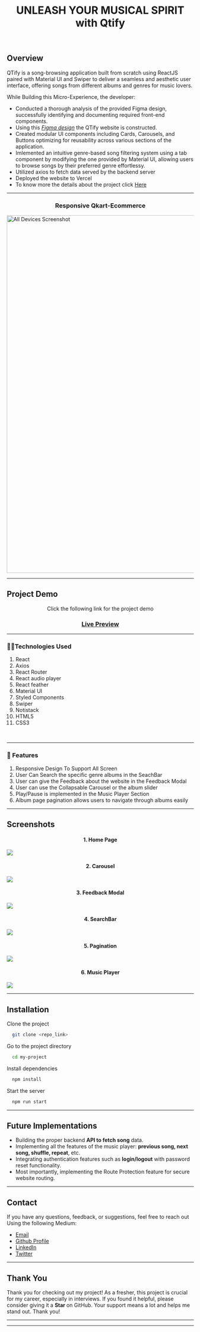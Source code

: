<h1 align="center">UNLEASH YOUR MUSICAL SPIRIT with <strong>Qtify</strong></h1>
<br />
<div>
      <h2>Overview</h2>
      <p>
        QTify is a song-browsing application built from scratch using ReactJS paired with Material UI and Swiper to deliver a seamless and aesthetic user interface, offering songs from different albums and genres for music lovers.
      </p>
      <p>While Building this Micro-Experience, the developer:</p>
      <ul>
        <li>
          Conducted a thorough analysis of the provided Figma design, successfully identifying and documenting required front-end components.
        </li>
        <li>Using this <i><a href="https://www.figma.com/file/tuCV26ozM1R75Ze6ShZxKs/Qtify?type=design&node-id=0-1&mode=design"> Figma design</a></i> the QTify website is constructed.</li>
        <li>
          Created modular UI components including Cards, Carousels, and Buttons optimizing for reusability across various sections of the application.
        </li>
        <li>
          Imlemented an intuitive genre-based song filtering system using a tab component by modifying the one provided by Material UI, allowing users to browse songs by their preferred genre effortlessy.
        </li>
        <li>Utilized axios to fetch data served by the backend server</li>
        <li>Deployed the website to Vercel</li>
        <li>To know more the details about the project click <a href="https://www.crio.do/learn/portfolio/rajkhairnar1499/ME_QTIFY/">Here</a></li>
      </ul>
    </div>

<hr />
    <div>
        <h3 align="center" >Responsive Qkart-Ecommerce</h3>
        <img src="./screenshots/All Devices.png" alt="All Devices Screenshot" style="width: 100vw; height: auto;"/>
    </div>

<hr>

<h2>Project Demo</h2>
<div align="center">
      <p>Click the following link for the project demo</p>
      <h3>
        <a href="https://l-square-q-tify-rajkhairnar1499-crio.vercel.app/">Live Preview</a>
      </h3>
      <hr />
</div>


<h3>👨‍💻Technologies Used</h3>

1. React
2. Axios
3. React Router
4. React audio player
5. React feather
6. Material UI
7. Styled Components
8. Swiper
9. Notistack
10. HTML5
11. CSS3


<br />

<hr />
    <div>
      <h3>🚀 Features</h3>
      <ol>
        <li>Responsive Design To Support All Screen</li>
        <li>User Can Search the specific genre albums in the SeachBar</li>
        <li>User can give the Feedback about the website in the Feedback Modal</li>
        <li>User can use the Collapsable Carousel or the album slider</li>
        <li>Play/Pause is implemented in the Music Player Section</li>
        <li>Album page pagination allows users to navigate through albums easily</li>
      </ol>
    </div>

<hr />

<h2>Screenshots</h2>

<h4 align="center">1. Home Page</h4>
<img src="./screenshots/Home Page.png"/>
<h4 align="center">2. Carousel</h4>
    <img
      src="./screenshots/Carousel.png"
    />

<h4 align="center">3. Feedback Modal</h4>
    <img
      src="./screenshots/FeedBack Modal.png"
    />

<h4 align="center">4. SearchBar</h4>
    <img
      src="./screenshots/Search Bar.png"
    />
<h4 align="center">5. Pagination</h4>
    <img
      src="./screenshots/Pagination.png"
    />
<h4 align="center">6. Music Player</h4>
    <img
      src="./screenshots/Music Player.png"
    />

<hr />

<h2>Installation</h2>

Clone the project

```bash
  git clone <repo_link>
```

Go to the project directory

```bash
  cd my-project
```

Install dependencies

```bash
  npm install
```

Start the server

```bash
  npm run start
```

<hr />

<h2>Future Implementations</h2>

- Building the proper backend **API to fetch song** data.
- Implementing all the features of the music player: **previous song, next song, shuffle, repeat**, etc.
- Integrating authentication features such as **login/logout** with password reset functionality.
- Most importantly, implementing the Route Protection feature for secure website routing.

<hr>

<h2>Contact</h2>

If you have any questions, feedback, or suggestions, feel free to reach out Using the following Medium:
- [Email](shimpishubham4@gmail.com)
- [Github Profile](https://github.com/Rajkhairnar1499)
- [LinkedIn](https://www.linkedin.com/in/shubham-shimpi-884b821a2/)
- [Twitter](https://twitter.com/ShubhamShimpi24)

<hr />

<h2>Thank You</h2>

<p>Thank you for checking out my project! As a fresher, this project is crucial for my career, especially in interviews. If you found it helpful, please consider giving it a <strong>Star
</strong> on GitHub. Your support means a lot and helps me stand out. Thank you!</p>

<hr />
<hr />